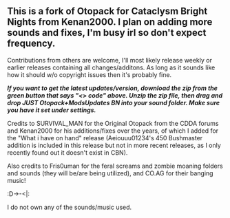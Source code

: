 ## This is a fork of Otopack for Cataclysm Bright Nights from Kenan2000. I plan on adding more sounds and fixes, I'm busy irl so don't expect frequency.

Contributions from others are welcome, I'll most likely release weekly or earlier releases containing all changes/additons.
As long as it sounds like how it should w/o copyright issues then it's probably fine.

_**If you want to get the latest updates/version, download the zip from the green button that says "<> code" above. Unzip the zip file, then drag and drop JUST Otopack+ModsUpdates BN into your sound folder. Make sure you have it set under settings.**_


Credits to SURVIVAL_MAN for the Original Otopack from the CDDA forums and Kenan2000 for his additions/fixes over the years, of which I added for the "What i have on hand" release (Aeiouuu01234's 450 Bushmaster addition is included in this release but not in more recent releases, as I only recently found out it doesn't exist in CBN).

Also credits to Fris0uman for the feral screams and zombie moaning folders and sounds (they will be/are being utilized), and CO.AG for their banging music!

:D->-<|:

I do not own any of the sounds/music used.

